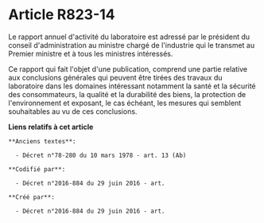 # Article R823-14

Le rapport annuel d'activité du laboratoire est adressé par le président du conseil d'administration au ministre chargé de
l'industrie qui le transmet au Premier ministre et à tous les ministres intéressés.

Ce rapport qui fait l'objet d'une publication, comprend une partie relative aux conclusions générales qui peuvent être tirées
des travaux du laboratoire dans les domaines intéressant notamment la santé et la sécurité des consommateurs, la qualité et
la durabilité des biens, la protection de l'environnement et exposant, le cas échéant, les mesures qui semblent souhaitables
au vu de ces conclusions.

**Liens relatifs à cet article**

	**Anciens textes**:

	  - Décret n°78-280 du 10 mars 1978 - art. 13 (Ab)

	**Codifié par**:

	  - Décret n°2016-884 du 29 juin 2016 - art.

	**Créé par**:

	  - Décret n°2016-884 du 29 juin 2016 - art.
